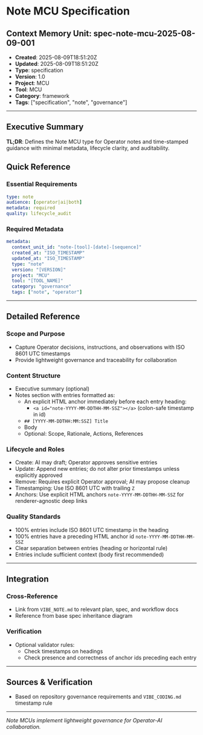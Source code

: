 # Note MCU Specification

## Context Memory Unit: spec-note-mcu-2025-08-09-001
- **Created**: 2025-08-09T18:51:20Z
- **Updated**: 2025-08-09T18:51:20Z
- **Type**: specification
- **Version**: 1.0
- **Project**: MCU
- **Tool**: MCU
- **Category**: framework
- **Tags**: ["specification", "note", "governance"]

---

## Executive Summary

**TL;DR**: Defines the Note MCU type for Operator notes and time-stamped guidance with minimal metadata, lifecycle clarity, and auditability.

## Quick Reference

### **Essential Requirements**
```yaml
type: note
audience: [operator|ai|both]
metadata: required
quality: lifecycle_audit
```

### **Required Metadata**
```yaml
metadata:
  context_unit_id: "note-[tool]-[date]-[sequence]"
  created_at: "ISO_TIMESTAMP"
  updated_at: "ISO_TIMESTAMP"
  type: "note"
  version: "[VERSION]"
  project: "MCU"
  tool: "[TOOL_NAME]"
  category: "governance"
  tags: ["note", "operator"]
```

---

## Detailed Reference

### **Scope and Purpose**
- Capture Operator decisions, instructions, and observations with ISO 8601 UTC timestamps
- Provide lightweight governance and traceability for collaboration

### **Content Structure**
- Executive summary (optional)
- Notes section with entries formatted as:
  - An explicit HTML anchor immediately before each entry heading:
    - `<a id="note-YYYY-MM-DDTHH-MM-SSZ"></a>` (colon-safe timestamp in id)
  - `## [YYYY-MM-DDTHH:MM:SSZ] Title`
  - Body
  - Optional: Scope, Rationale, Actions, References

### **Lifecycle and Roles**
- Create: AI may draft; Operator approves sensitive entries
- Update: Append new entries; do not alter prior timestamps unless explicitly approved
- Remove: Requires explicit Operator approval; AI may propose cleanup
- Timestamping: Use ISO 8601 UTC with trailing `Z`
 - Anchors: Use explicit HTML anchors `note-YYYY-MM-DDTHH-MM-SSZ` for renderer-agnostic deep links

### **Quality Standards**
- 100% entries include ISO 8601 UTC timestamp in the heading
 - 100% entries have a preceding HTML anchor id `note-YYYY-MM-DDTHH-MM-SSZ`
- Clear separation between entries (heading or horizontal rule)
- Entries include sufficient context (body first recommended)

---

## Integration

### **Cross-Reference**
- Link from `VIBE_NOTE.md` to relevant plan, spec, and workflow docs
- Reference from base spec inheritance diagram

### **Verification**
- Optional validator rules:
  - Check timestamps on headings
  - Check presence and correctness of anchor ids preceding each entry

---

## Sources & Verification
- Based on repository governance requirements and `VIBE_CODING.md` timestamp rule

---

*Note MCUs implement lightweight governance for Operator-AI collaboration.*


